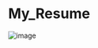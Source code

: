 # My_Resume
![image](https://github.com/pa23ras/My_Resume/assets/121255086/00eb0f65-1f70-478c-be2e-827c53aaff85)


